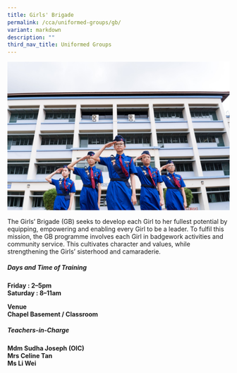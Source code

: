 ```yaml
---
title: Girls' Brigade
permalink: /cca/uniformed-groups/gb/
variant: markdown
description: ""
third_nav_title: Uniformed Groups
---
```

![](/images/2023images/CCAs%202023/gb%202023.jpg)

The Girls’ Brigade (GB) seeks to develop each Girl to her fullest potential by equipping, empowering and enabling every Girl to be a leader. To fulfil this mission, the GB programme involves each Girl in badgework activities and community service. This cultivates character and values, while strengthening the Girls’ sisterhood and camaraderie.

<h5>Days and Time of Training&nbsp;</h5>
<b>
Friday : 2–5pm  <br>
Saturday : 8–11am <br>

Venue<br>
Chapel Basement / Classroom<br>
</b>
  
<h5>Teachers-in-Charge</h5>
<b>
Mdm Sudha Joseph (OIC)<br>
Mrs Celine Tan<br>
Ms Li Wei<br></b>
